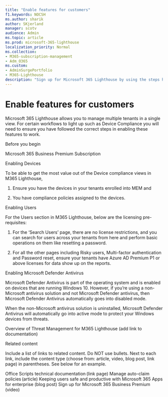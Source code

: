 ```yaml
---
title: "Enable features for customers"
f1.keywords: NOCSH
ms.author: sharik
author: SKjerland
manager: scotv
audience: Admin
ms.topic: article
ms.prod: microsoft-365-lighthouse
localization_priority: Normal
ms.collection:
- M365-subscription-management
- Adm_O365
ms.custom:
- AdminSurgePortfolio
- M365-Lighthouse                         
description: "Sign up for Microsoft 365 Lighthouse by using the steps here to acquire the service plan. "
---
```


# Enable features for customers

Microsoft 365 Lighthouse allows you to manage multiple tenants in a single view. For certain workflows to light up such as Device Compliance you will need to ensure you have followed the correct steps in enabling these features to work.  

Before you begin 

Microsoft 365 Business Premium Subscription 

Enabling Devices 

To be able to get the most value out of the Device compliance views in M365 Lighthouse,  

1. Ensure you have the devices in your tenants enrolled into MEM and 

2. You have compliance policies assigned to the devices.  

Enabling Users 

For the Users section in M365 Lighthouse, below are the licensing pre-requisites: 

1. For the ‘Search Users’ page, there are no license restrictions, and you can search for users across your tenants from here and perform basic operations on them like resetting a password. 

2. For all the other pages including Risky users, Multi-factor authentication and Password reset, ensure your tenants have Azure AD Premium P1 or above licenses for data show up on the reports. 

Enabling Microsoft Defender Antivirus  

Microsoft Defender Antivirus is part of the operating system and is enabled on devices that are running Windows 10. However, if you’re using a non-Microsoft antivirus solution and not Microsoft Defender antivirus, then Microsoft Defender Antivirus automatically goes into disabled mode.  
 
When the non-Microsoft antivirus solution is uninstalled, Microsoft Defender Antivirus will automatically go into active mode to protect your Windows devices from threats.  
 

Overview of Threat Management for M365 Lighthouse (add link to documentation) 

Related content 

Include a list of links to related content. Do NOT use bullets. Next to each link, include the content type (choose from: article, video, blog post, link page) in parentheses. See below for an example. 

Office Scripts technical documentation (link page) 
Manage auto-claim policies (article) 
Keeping users safe and productive with Microsoft 365 Apps for enterprise (blog post) 
Sign up for Microsoft 365 Business Premium (video) 